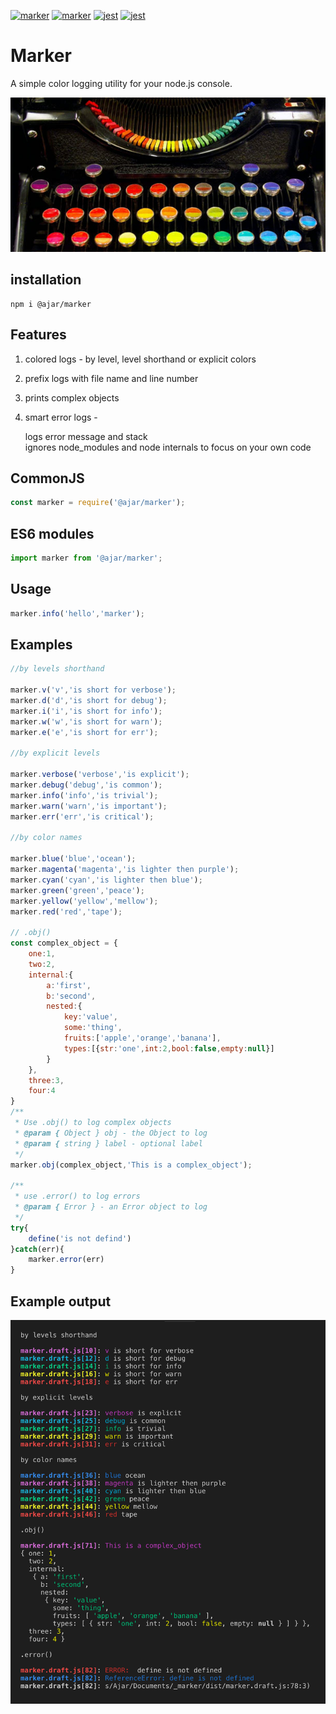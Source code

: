 [![marker](https://badgen.net/npm/v/@ajar/marker)](https://www.npmjs.com/package/@ajar/marker)
[![marker](https://badgen.net/npm/dt/@ajar/marker)](https://www.npmjs.com/package/@ajar/marker)
[![jest](https://jestjs.io/img/jest-badge.svg)](https://github.com/facebook/jest)
[![jest](https://img.shields.io/bundlephobia/min/@ajar/marker.svg)](https://www.npmjs.com/package/@ajar/marker)


# Marker 
A simple color logging utility for your node.js console.

[![Marker](https://raw.githubusercontent.com/Ajar-Ajar/marker/master/marker.png)](https://www.npmjs.com/package/@ajar/marker)

## installation
```
npm i @ajar/marker
```
## Features
1. colored logs  - by level, level shorthand or explicit colors
2. prefix logs with file name and line number
3. prints complex objects
4. smart error logs - 

   logs error message and stack  
   ignores node_modules and node internals to focus on your own code

## CommonJS
```javascript
const marker = require('@ajar/marker'); 
```

## ES6 modules
```javascript
import marker from '@ajar/marker'; 
```

## Usage
```javascript
marker.info('hello','marker'); 
```

## Examples
```javascript
//by levels shorthand

marker.v('v','is short for verbose');    
marker.d('d','is short for debug');     
marker.i('i','is short for info');     
marker.w('w','is short for warn');     
marker.e('e','is short for err');  

//by explicit levels  

marker.verbose('verbose','is explicit');
marker.debug('debug','is common');
marker.info('info','is trivial');  
marker.warn('warn','is important');  
marker.err('err','is critical'); 

//by color names

marker.blue('blue','ocean');       
marker.magenta('magenta','is lighter then purple');    
marker.cyan('cyan','is lighter then blue');       
marker.green('green','peace');      
marker.yellow('yellow','mellow');     
marker.red('red','tape');        
   
// .obj()
const complex_object = {
    one:1,
    two:2,
    internal:{
        a:'first',
        b:'second',
        nested:{
            key:'value',
            some:'thing',
            fruits:['apple','orange','banana'],
            types:[{str:'one',int:2,bool:false,empty:null}]
        }
    },
    three:3,
    four:4
}
/**
 * Use .obj() to log complex objects
 * @param { Object } obj - the Object to log 
 * @param { string } label - optional label 
 */
marker.obj(complex_object,'This is a complex_object');

/**
 * use .error() to log errors
 * @param { Error } - an Error object to log
 */
try{
    define('is not defind')
}catch(err){
    marker.error(err)
}
```

## Example output
<img src="https://raw.githubusercontent.com/Ajar-Ajar/marker/master/screetshot.png" width="800" alt="Example output">